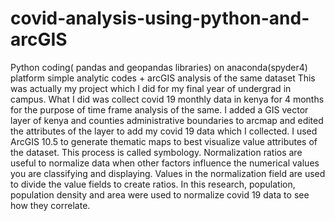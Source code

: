 # covid-analysis-using-python-and-arcGIS
Python coding( pandas and geopandas libraries) on anaconda(spyder4) platform simple analytic codes + arcGIS analysis of the same dataset
This was actually my project which I did for my final year of undergrad in campus. What I did was collect covid 19 monthly data in kenya for 4 months for the purpose of time frame analysis of the same. I added a GIS vector layer of kenya and counties administrative boundaries to arcmap and edited the attributes of the layer to add my covid 19 data which I collected. 
I used ArcGIS 10.5 to generate thematic maps to best visualize value attributes of the dataset. This process is called symbology. Normalization ratios are useful to normalize data when other factors influence the numerical values you are classifying and displaying. Values in the normalization field are used to divide the value fields to create ratios. In this research, population, population density and area were used to normalize covid 19 data to see how they correlate.
